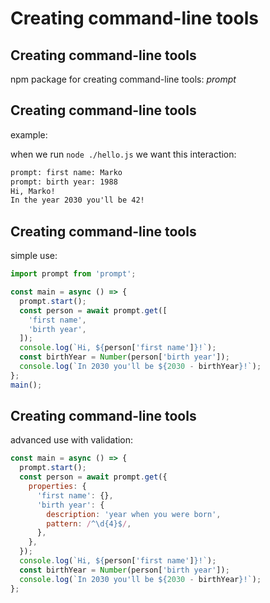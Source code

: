 # Creating command-line tools

## Creating command-line tools

npm package for creating command-line tools: _prompt_

## Creating command-line tools

example:

when we run `node ./hello.js` we want this interaction:

```txt
prompt: first name: Marko
prompt: birth year: 1988
Hi, Marko!
In the year 2030 you'll be 42!
```

## Creating command-line tools

simple use:

```js
import prompt from 'prompt';

const main = async () => {
  prompt.start();
  const person = await prompt.get([
    'first name',
    'birth year',
  ]);
  console.log(`Hi, ${person['first name']}!`);
  const birthYear = Number(person['birth year']);
  console.log(`In 2030 you'll be ${2030 - birthYear}!`);
};
main();
```

## Creating command-line tools

advanced use with validation:

```js
const main = async () => {
  prompt.start();
  const person = await prompt.get({
    properties: {
      'first name': {},
      'birth year': {
        description: 'year when you were born',
        pattern: /^\d{4}$/,
      },
    },
  });
  console.log(`Hi, ${person['first name']}!`);
  const birthYear = Number(person['birth year']);
  console.log(`In 2030 you'll be ${2030 - birthYear}!`);
};
```
